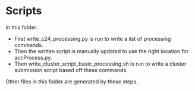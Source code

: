 # Scripts 

In this folder: 
- First write_c24_processing.py is run to write a list of processing commands. 
- Then the written script is manually updated to use the right location for accProcess.py. 
- Then write_cluster_script_basic_processing.sh is run to write a cluster submission script based off these commands.

Other files in this folder are generated by these steps. 

